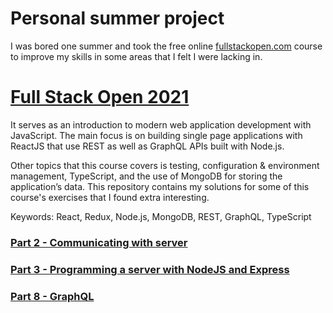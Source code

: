 # Personal summer project
I was bored one summer and took the free online [fullstackopen.com](https://fullstackopen.com/) course to improve my skills in some areas that I felt I were lacking in.

# [Full Stack Open 2021](https://fullstackopen.com/en/)

It serves as an introduction to modern web application development with JavaScript. The main focus is on building single page applications with ReactJS that use REST as well as GraphQL APIs built with Node.js.

Other topics that this course covers is testing, configuration & environment management, TypeScript, and the use of MongoDB for storing the application’s data. This repository contains my solutions for some of this course's exercises that I found extra interesting.

Keywords: React, Redux, Node.js, MongoDB, REST, GraphQL, TypeScript

### [Part 2 - Communicating with server](./part2)

### [Part 3 - Programming a server with NodeJS and Express](./part3)

### [Part 8 - GraphQL](./part8)
